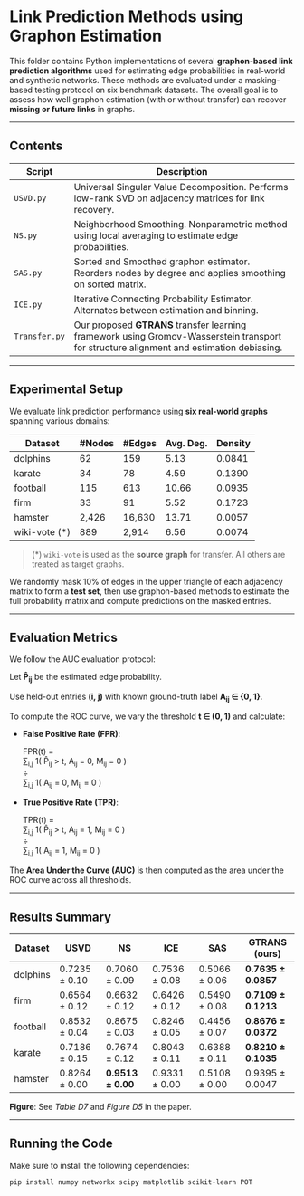 # Link Prediction Methods using Graphon Estimation

This folder contains Python implementations of several **graphon-based link prediction algorithms** used for estimating edge probabilities in real-world and synthetic networks. These methods are evaluated under a masking-based testing protocol on six benchmark datasets. The overall goal is to assess how well graphon estimation (with or without transfer) can recover **missing or future links** in graphs.

---

## Contents

| Script         | Description |
|----------------|-------------|
| `USVD.py`      | Universal Singular Value Decomposition. Performs low-rank SVD on adjacency matrices for link recovery. |
| `NS.py`        | Neighborhood Smoothing. Nonparametric method using local averaging to estimate edge probabilities. |
| `SAS.py`       | Sorted and Smoothed graphon estimator. Reorders nodes by degree and applies smoothing on sorted matrix. |
| `ICE.py`       | Iterative Connecting Probability Estimator. Alternates between estimation and binning. |
| `Transfer.py`  | Our proposed **GTRANS** transfer learning framework using Gromov-Wasserstein transport for structure alignment and estimation debiasing. |

---

## Experimental Setup

We evaluate link prediction performance using **six real-world graphs** spanning various domains:

| Dataset       | #Nodes | #Edges | Avg. Deg. | Density  |
|---------------|--------|--------|-----------|----------|
| dolphins      | 62     | 159    | 5.13      | 0.0841   |
| karate        | 34     | 78     | 4.59      | 0.1390   |
| football      | 115    | 613    | 10.66     | 0.0935   |
| firm          | 33     | 91     | 5.52      | 0.1723   |
| hamster       | 2,426  | 16,630 | 13.71     | 0.0057   |
| wiki-vote (*) | 889    | 2,914  | 6.56      | 0.0074   |

> (*) `wiki-vote` is used as the **source graph** for transfer. All others are treated as target graphs.

We randomly mask 10% of edges in the upper triangle of each adjacency matrix to form a **test set**, then use graphon-based methods to estimate the full probability matrix and compute predictions on the masked entries.

---

## Evaluation Metrics

We follow the AUC evaluation protocol:

Let **P̂<sub>ij</sub>** be the estimated edge probability.

Use held-out entries **(i, j)** with known ground-truth label **A<sub>ij</sub> ∈ {0, 1}**.

To compute the ROC curve, we vary the threshold **t ∈ (0, 1)** and calculate:

- **False Positive Rate (FPR)**:
  
  FPR(t) =  
  ∑<sub>i,j</sub> 1( P̂<sub>ij</sub> > t, A<sub>ij</sub> = 0, M<sub>ij</sub> = 0 )  
  ÷  
  ∑<sub>i,j</sub> 1( A<sub>ij</sub> = 0, M<sub>ij</sub> = 0 )

- **True Positive Rate (TPR)**:
  
  TPR(t) =  
  ∑<sub>i,j</sub> 1( P̂<sub>ij</sub> > t, A<sub>ij</sub> = 1, M<sub>ij</sub> = 0 )  
  ÷  
  ∑<sub>i,j</sub> 1( A<sub>ij</sub> = 1, M<sub>ij</sub> = 0 )

The **Area Under the Curve (AUC)** is then computed as the area under the ROC curve across all thresholds.



---

## Results Summary

| Dataset   | USVD         | NS            | ICE           | SAS           | **GTRANS (ours)** |
|-----------|--------------|---------------|----------------|----------------|-------------------|
| dolphins  | 0.7235 ± 0.10 | 0.7060 ± 0.09 | 0.7536 ± 0.08  | 0.5066 ± 0.06  | **0.7635 ± 0.0857** |
| firm      | 0.6564 ± 0.12 | 0.6632 ± 0.12 | 0.6426 ± 0.12  | 0.5490 ± 0.08  | **0.7109 ± 0.1213** |
| football  | 0.8532 ± 0.04 | 0.8675 ± 0.03 | 0.8246 ± 0.05  | 0.4456 ± 0.07  | **0.8676 ± 0.0372** |
| karate    | 0.7186 ± 0.15 | 0.7674 ± 0.12 | 0.8043 ± 0.11  | 0.6388 ± 0.11  | **0.8210 ± 0.1035** |
| hamster   | 0.8264 ± 0.00 | **0.9513 ± 0.00** | 0.9331 ± 0.00  | 0.5108 ± 0.00  | 0.9395 ± 0.0047 |

**Figure**: See *Table D7* and *Figure D5* in the paper.

---


## Running the Code

Make sure to install the following dependencies:

```bash
pip install numpy networkx scipy matplotlib scikit-learn POT

```
